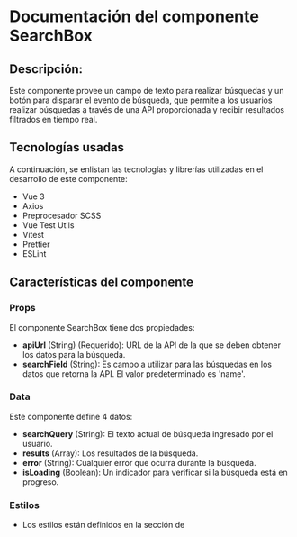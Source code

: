 # Documentación del componente SearchBox
## Descripción:
Este componente provee un campo de texto para realizar búsquedas y un botón para disparar el evento de búsqueda, que permite a los usuarios realizar búsquedas a través de una API proporcionada y recibir resultados filtrados en tiempo real. 

## Tecnologías usadas
A continuación, se enlistan las tecnologías y librerías utilizadas en el desarrollo de este componente:
* Vue 3
* Axios
* Preprocesador SCSS
* Vue Test Utils
* Vitest
* Prettier
* ESLint

## Características del componente
### Props
El componente SearchBox tiene dos propiedades: 
* **apiUrl** (String) (Requerido): URL de la API de la que se deben obtener los datos para la búsqueda. 
* **searchField** (String): Es campo a utilizar para las búsquedas en los datos que retorna la API. El valor predeterminado es 'name'.

### Data
Este componente define 4 datos: 
* **searchQuery** (String): El texto actual de búsqueda ingresado por el usuario. 
* **results** (Array): Los resultados de la búsqueda. 
* **error** (String): Cualquier error que ocurra durante la búsqueda. 
* **isLoading** (Boolean): Un indicador para verificar si la búsqueda está en progreso. 

### Estilos
* Los estilos están definidos en la sección de <style> y usan la extensión .scss.
* Los estilos están "scoped", lo que significa que solo se aplicarán a este componente y no afectarán a otros componentes de la aplicación donde se reutilice.
* Se pueden modificar las variables *$search-background* y *$search-border-color* para cambiar el color de fondo y el color del borde del cuadro de texto respectivamente.

### Métodos 
El componente tiene los siguientes métodos: 
* **updateSearchQuery(value)**: Este método actualiza la query de búsqueda con el valor ingresado en el campo de búsqueda. 
* **performSearch**: Este método realiza la búsqueda. Si el campo de búsqueda está vacío, la búsqueda no se realiza. Este método también maneja el estado de carga y de error. 

### Eventos
El componente emite tres eventos personalizados que el componente padre puede escuchar:
* **results**:  Este evento se emite cuando se completa una búsqueda. Envía los resultados de la búsqueda como parámetro.
* **search-error**: Este evento se emite cuando ocurre un error durante la búsqueda. Envía un mensaje de error como parámetro.
* **loading**: Este evento se emite cuando la búsqueda comienza (enviando true como parámetro) y cuando la búsqueda termina (enviando false como parámetro).

## Uso del componente
Para utilizar este componente, primero se debe descargar el archivo *SearchBox.vue* que se encuentra dentro de *src/components* y agregarlo al proyecto donde se reutilizara. 
Dentro del proyecto se debe de importar e incluir en los componentes de la instancia de Vue.

Puedes pasar las propiedades *apiUrl* y *searchField* y escuchar los eventos emitidos *@results*, *@search-error* y *@loading* para manejar los resultados, errores y el estado de carga de la búsqueda, respectivamente.

A continuación, un ejemplo:

```vue 
<template>
<div>
    <search-box 
        api-url="https://64766fef9233e82dd53a050e.mockapi.io/api/products" 
        search-field="name" 
        @results="handleResults" 
        @search-error="handleError" 
        @loading="handleLoading" 
    />

    <div v-if="isLoading" class="loading-indicator">
        Cargando...
    </div>

    <div v-if="results.length">
        <h2>Resultados de la búsqueda:</h2>
        <ul>
            <li v-for="(result, index) in results" :key="index">
                {{ result.name }}
            </li>
        </ul>
    </div>

    <div v-if="errorMessage" class="error-message">
        {{ errorMessage }}
    </div>
</div>
</template>

<script>
import SearchBox from './components/SearchBox.vue';

export default {
    components: {
        SearchBox
    },
    data() {
        return {
            results: [],
            errorMessage: '',
            isLoading: false
        };
    },
    methods: {
        handleResults(results) {
            this.results = results;
            if (results.length === 0) {
                this.errorMessage = 'No se encontraron resultados para tu búsqueda.';
            } else {
                this.errorMessage = '';
            }
        },
        handleError(errorMessage) {
            this.errorMessage = errorMessage;
            this.results = [];
        },
        handleLoading(isLoading) {
            this.isLoading = isLoading;
        },
    }
};
</script>

```

Este es un ejemplo de cómo utilizar el componente SearchBox. Los eventos **results**, **search-error** y **loading** son manejados en los métodos **handleResults**, **handleError** y **handleLoading** respectivamente. Estos métodos actualizan la data del componente en respuesta a los resultados de la búsqueda, a los errores y al estado de carga.


## Demostración
El ejemplo anterior se encuentra en el archivo *App.vue*, este componente utiliza [MockAPI](https://mockapi.io/) como una API de prueba para simular interacciones con una API real y se visualiza de la siguiente manera: 

**Visualización de la caja de texto vacía**

![search box](https://github.com/MileydyMtz/vue-search-box-component/assets/85470047/3780599c-ee24-4e29-98a5-c67b8a4e455a)

**Visualización del loading**

![search box loading](https://github.com/MileydyMtz/vue-search-box-component/assets/85470047/af892641-f157-44b1-a905-a4c73566f4eb)

**Visualización de los resultados**

![search box results](https://github.com/MileydyMtz/vue-search-box-component/assets/85470047/de03af29-eb5e-43f8-b270-753a3540c72c)

**Mensaje de error si no se encuentran resultados**

![search box error](https://github.com/MileydyMtz/vue-search-box-component/assets/85470047/51f2ab82-8df4-4668-a5c8-9a385790dec1)


## Pruebas
Se utiliza la biblioteca Vitest para correr las pruebas y @vue/test-utils para montar el componente.
 Además, se usa axios-mock-adapter para simular las respuestas de la API.

A continuación, se muestran las pruebas implementadas:
* **renders properly**: Verifica que el componente se renderiza correctamente.
* **updates searchQuery when input changes**: Verifica que la propiedad searchQuery se actualiza cuando el valor del campo de entrada cambia.
* **emits loading event when performSearch is called**: Verifica que el evento loading se emite cuando se llama al método performSearch.
* **emits results when search is successful**: Verifica que el evento results se emite cuando la búsqueda se realiza con éxito y devuelve los resultados esperados.
* **emits search-error when search fails**: Verifica que el evento search-error se emite cuando la búsqueda falla.

